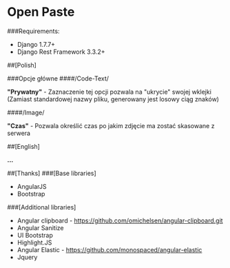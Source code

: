 # Open Paste

###Requirements:
* Django 1.7.7+
* Django Rest Framework 3.3.2+


##[Polish]

###Opcje główne
####/Code-Text/

**"Prywatny"** - Zaznaczenie tej opcji pozwala na "ukrycie" swojej wklejki (Zamiast standardowej nazwy pliku, generowany jest losowy ciąg znaków)

####/Image/

**"Czas"** - Pozwala określić czas po jakim zdjęcie ma zostać skasowane z serwera

##[English]

**...**

##[Thanks]
###[Base libraries]
* AngularJS
* Bootstrap

###[Additional libraries]
* Angular clipboard - https://github.com/omichelsen/angular-clipboard.git
* Angular Sanitize
* UI Bootstrap
* Highlight.JS
* Angular Elastic - https://github.com/monospaced/angular-elastic
* Jquery